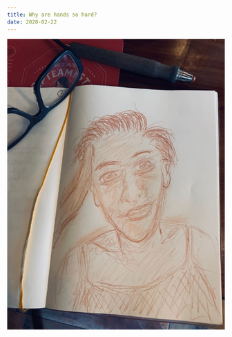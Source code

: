 ```yaml
---
title: Why are hands so hard?
date: 2020-02-22
---
```


!['Why are hands so hard?'](image/40Whyarehandssohard-6.jpg)


